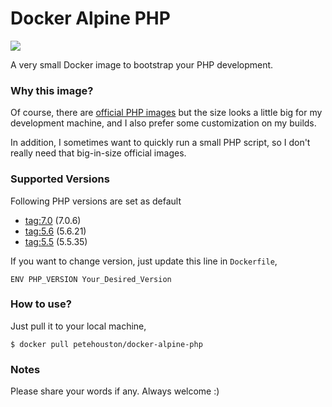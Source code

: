# Docker Alpine PHP

[![](https://imagelayers.io/badge/petehouston/docker-alpine-php:latest.svg)](https://imagelayers.io/?images=petehouston/docker-alpine-php:latest 'Get your own badge on imagelayers.io')

A very small Docker image to bootstrap your PHP development.

### Why this image?

Of course, there are [official PHP images](https://hub.docker.com/_/php/) but the size looks a little big for my development machine, and I also prefer some customization on my builds.

In addition, I sometimes want to quickly run a small PHP script, so I don't really need that big-in-size official images.

### Supported Versions

Following PHP versions are set as default

* [tag:7.0](7.0/Dockerfile) (7.0.6)
* [tag:5.6](5.6/Dockerfile) (5.6.21)
* [tag:5.5](5.5/Dockerfile) (5.5.35)

If you want to change version, just update this line in `Dockerfile`,

```
ENV PHP_VERSION Your_Desired_Version
```

### How to use?

Just pull it to your local machine,

```
$ docker pull petehouston/docker-alpine-php
```

### Notes

Please share your words if any. Always welcome :)
